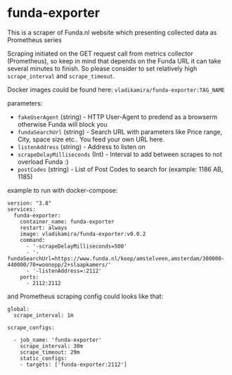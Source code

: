 # funda-exporter
This is a scraper of Funda.nl website which presenting collected data as Prometheus series

Scraping initiated on the GET request call from metrics collector (Prometheus), so keep in mind that depends on the Funda URL it can take several minutes to finish.
So please consider to set relatively high `scrape_interval` and `scrape_timeout`.

Docker images could be found here: `vladikamira/funda-exporter:TAG_NAME`


parameters:
- `fakeUserAgent` (string)        - HTTP User-Agent to predend as a browserm otherwise Funda will block you
- `fundaSearchUrl` (string)       - Search URL with parameters like Price range, City, space size etc.. You feed your own URL here.
- `listenAddress` (string)        - Address to listen on
- `scrapeDelayMilliseconds` (Int) - Interval to add between scrapes to not overload Funda :)
- `postCodes` (string)            - List of Post Codes to search for (example: 1186 AB, 1185)

example to run with docker-compose:
```
version: "3.8"
services:
  funda-exporter:
    container_name: funda-exporter
    restart: always
    image: vladikamira/funda-exporter:v0.0.2
    command:
      - '-scrapeDelayMilliseconds=500'
      - '-fundaSearchUrl=https://www.funda.nl/koop/amstelveen,amsterdam/300000-440000/70+woonopp/2+slaapkamers/'
      - '-listenAddress=:2112'
    ports:
      - 2112:2112
```

and Prometheus scraping config could looks like that:
```
global:
  scrape_interval: 1m

scrape_configs:

  - job_name: 'funda-exporter'
    scrape_interval: 30m
    scrape_timeout: 29m
    static_configs:
    - targets: ['funda-exporter:2112']
```
